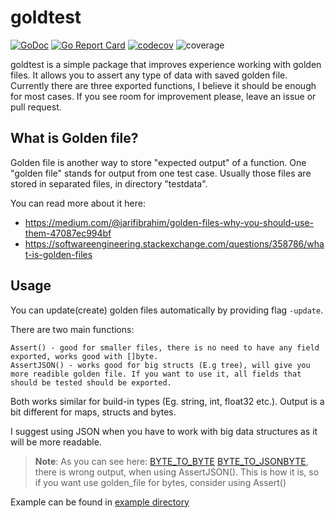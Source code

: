 # goldtest

[![GoDoc](https://godoc.org/github.com/xorcare/golden?status.svg)](https://godoc.org/github.com/apiotrowski312/goldtest)
[![Go Report Card](https://goreportcard.com/badge/github.com/apiotrowski312/goldtest)](https://goreportcard.com/report/github.com/apiotrowski312/goldtest)
[![codecov](https://codecov.io/gh/xorcare/golden/badge.svg)](https://codecov.io/gh/apiotrowski312/goldtest)
![coverage](https://github.com/apiotrowski312/goldtest/workflows/Build/badge.svg)

goldtest is a simple package that improves experience working with golden files. It allows you to assert any type of data with saved golden file. Currently there are three exported functions, I believe it should be enough for most cases. If you see room for improvement please, leave an issue or pull request.

## What is Golden file?

Golden file is another way to store "expected output" of a function. One "golden file" stands for output from one test case. Usually those files are stored in separated files, in directory "testdata".

You can read more about it here:

- https://medium.com/@jarifibrahim/golden-files-why-you-should-use-them-47087ec994bf
- https://softwareengineering.stackexchange.com/questions/358786/what-is-golden-files

## Usage

You can update(create) golden files automatically by providing flag `-update`.

There are two main functions:

```
Assert() - good for smaller files, there is no need to have any field exported, works good with []byte.
AssertJSON() - works good for big structs (E.g tree), will give you more readible golden file. If you want to use it, all fields that should be tested should be exported.
```

Both works similar for build-in types (Eg. string, int, float32 etc.). Output is a bit different for maps, structs and bytes.

I suggest using JSON when you have to work with big data structures as it will be more readable.

> **Note**: As you can see here: [BYTE_TO_BYTE](testdir/testfile_byte.golden) [BYTE_TO_JSONBYTE](testdir/json_testfile_byte.golden), there is wrong output, when using AssertJSON(). This is how it is, so if you want use golden_file for bytes, consider using Assert()

Example can be found in [example directory](example/main_test.go)

